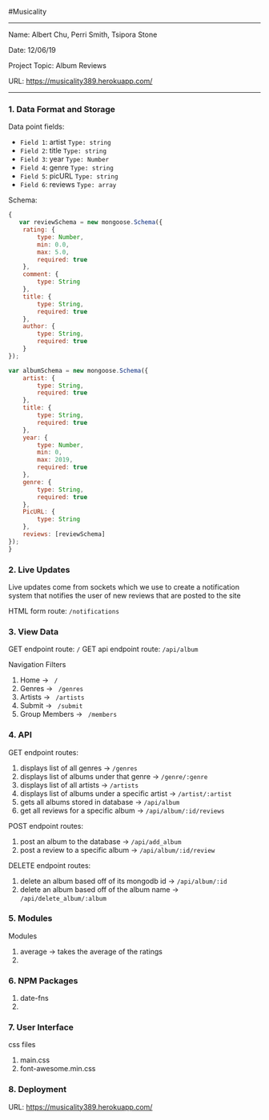 #Musicality

---

Name: Albert Chu, Perri Smith, Tsipora Stone

Date: 12/06/19

Project Topic: Album Reviews

URL: https://musicality389.herokuapp.com/

---


### 1. Data Format and Storage

Data point fields:
- `Field 1`:     artist       `Type: string`
- `Field 2`:     title       `Type: string`
- `Field 3`:     year       `Type: Number`
- `Field 4`:     genre       `Type: string`
- `Field 5`:     picURL       `Type: string`
- `Field 6`:     reviews       `Type: array`

Schema: 
```javascript
{
   var reviewSchema = new mongoose.Schema({
    rating: {
        type: Number,
        min: 0.0,
        max: 5.0,
        required: true
    },
    comment: {
        type: String
    },
    title: {
        type: String,
        required: true
    },
    author: {
        type: String,
        required: true
    }
});

var albumSchema = new mongoose.Schema({
    artist: {
        type: String,
        required: true
    },
    title: {
        type: String,
        required: true
    },
    year: {
        type: Number,
        min: 0,
        max: 2019,
        required: true
    },
    genre: {
        type: String,
        required: true
    },
    PicURL: {
        type: String
    },
    reviews: [reviewSchema]
});
}
```

### 2. Live Updates

Live updates come from sockets which we use to create a notification system that notifies the user of new reviews that are posted to the site

HTML form route: `/notifications`

### 3. View Data

GET endpoint route: `/`
GET api endpoint route: `/api/album`

Navigation Filters
1. Home -> `  /  `
2. Genres -> `  /genres  `
3. Artists -> `  /artists  `
4. Submit -> `  /submit  `
5. Group Members -> `  /members  `

### 4. API

GET endpoint routes:
1. displays list of all genres -> ` /genres `
2. displays list of albums under that genre -> ` /genre/:genre `
3. displays list of all artists -> ` /artists `
4. displays list of albums under a specific artist -> ` /artist/:artist `
5. gets all albums stored in database -> ` /api/album `
6. get all reviews for a specific album -> ` /api/album/:id/reviews `

POST endpoint routes:
1. post an album to the database -> `/api/add_album `
2. post a review to a specific album -> `/api/album/:id/review `

DELETE endpoint routes:
1. delete an album based off of its mongodb id -> `/api/album/:id `
2. delete an album based off of the album name -> `/api/delete_album/:album `

### 5. Modules

Modules
1. average -> takes the average of the ratings
2. 

### 6. NPM Packages
1. date-fns
2. 

### 7. User Interface

css files
1. main.css
2. font-awesome.min.css

### 8. Deployment

URL: https://musicality389.herokuapp.com/